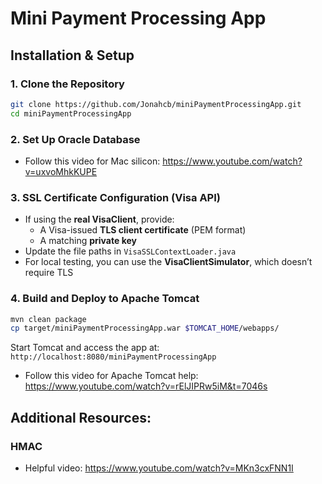 # Mini Payment Processing App


##  Installation & Setup

###  1. Clone the Repository
```bash
git clone https://github.com/Jonahcb/miniPaymentProcessingApp.git
cd miniPaymentProcessingApp
```

###  2. Set Up Oracle Database
- Follow this video for Mac silicon: https://www.youtube.com/watch?v=uxvoMhkKUPE

###  3. SSL Certificate Configuration (Visa API)
- If using the **real VisaClient**, provide:
  - A Visa-issued **TLS client certificate** (PEM format)
  - A matching **private key**
- Update the file paths in `VisaSSLContextLoader.java`
- For local testing, you can use the **VisaClientSimulator**, which doesn’t require TLS

###  4. Build and Deploy to Apache Tomcat
```bash
mvn clean package
cp target/miniPaymentProcessingApp.war $TOMCAT_HOME/webapps/
```
Start Tomcat and access the app at:  
`http://localhost:8080/miniPaymentProcessingApp`

- Follow this video for Apache Tomcat help: https://www.youtube.com/watch?v=rElJIPRw5iM&t=7046s




##  Additional Resources:

### HMAC
- Helpful video: https://www.youtube.com/watch?v=MKn3cxFNN1I






